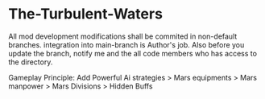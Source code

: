# The-Turbulent-Waters

All mod development modifications shall be commited in non-default branches. integration into main-branch is Author's job.
Also before you update the branch, notify me and the all code members who has access to the directory.

Gameplay Principle: Add Powerful Ai strategies > Mars equipments > Mars manpower > Mars Divisions > Hidden Buffs
